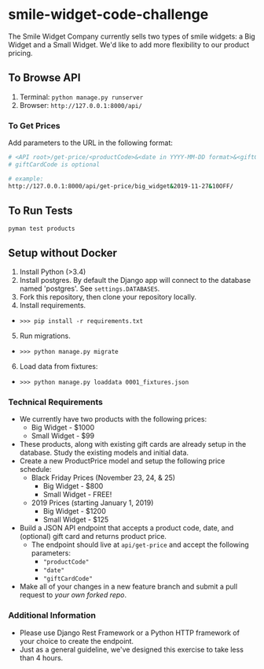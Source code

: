 # smile-widget-code-challenge

The Smile Widget Company currently sells two types of smile widgets: a Big Widget and a Small Widget.  We'd like to add more flexibility to our product pricing.

## To Browse API

1. Terminal: ```python manage.py runserver```
1. Browser: ```http://127.0.0.1:8000/api/```

### To Get Prices

Add parameters to the URL in the following format:

```sh
# <API root>/get-price/<productCode>&<date in YYYY-MM-DD format>&<giftCardCode>/
# giftCardCode is optional

# example:
http://127.0.0.1:8000/api/get-price/big_widget&2019-11-27&10OFF/

```

## To Run Tests

```pyman test products```

## Setup without Docker
1. Install Python (>3.4)
2. Install postgres.  By default the Django app will connect to the database named 'postgres'.  See `settings.DATABASES`.
3. Fork this repository, then clone your repository locally.
4. Install requirements.
  * `>>> pip install -r requirements.txt`
5. Run migrations.
  * `>>> python manage.py migrate`
6. Load data from fixtures:
  * `>>> python manage.py loaddata 0001_fixtures.json`

### Technical Requirements
* We currently have two products with the following prices:
    * Big Widget - $1000
    * Small Widget - $99
* These products, along with existing gift cards are already setup in the database.  Study the existing models and initial data.
* Create a new ProductPrice model and setup the following price schedule:    
  * Black Friday Prices (November 23, 24, & 25)
    * Big Widget - $800
    * Small Widget - FREE!
  * 2019 Prices (starting January 1, 2019)
    * Big Widget - $1200
    * Small Widget - $125
* Build a JSON API endpoint that accepts a product code, date, and (optional) gift card and returns product price.
  * The endpoint should live at `api/get-price` and accept the following parameters:
    * `"productCode"`
    * `"date"`
    * `"giftCardCode"`
* Make all of your changes in a new feature branch and submit a pull request to _your own forked repo_.

### Additional Information
* Please use Django Rest Framework or a Python HTTP framework of your choice to create the endpoint.
* Just as a general guideline, we've designed this exercise to take less than 4 hours.
